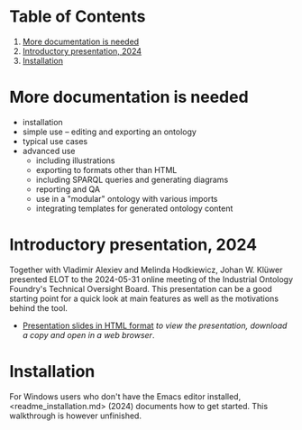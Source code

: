 
# Table of Contents

1.  [More documentation is needed](#org99327f1)
2.  [Introductory presentation, 2024](#org0965c46)
3.  [Installation](#orgb7ae767)



<a id="org99327f1"></a>

# More documentation is needed

-   installation
-   simple use &#x2013; editing and exporting an ontology
-   typical use cases
-   advanced use
    -   including illustrations
    -   exporting to formats other than HTML
    -   including SPARQL queries and generating diagrams
    -   reporting and QA
    -   use in a "modular" ontology with various imports
    -   integrating templates for generated ontology content


<a id="org0965c46"></a>

# Introductory presentation, 2024

Together with Vladimir Alexiev and Melinda Hodkiewicz, Johan W. Klüwer presented ELOT to the 2024-05-31 online meeting of the Industrial Ontology Foundry's Technical Oversight Board.
This presentation can be a good starting point for a quick look at main features as well as the motivations behind the tool.

-   [Presentation slides in HTML format](20240525T181908--elot-presented-to-iof-tob__elot_emacs_iof.html) *to view the presentation, download a copy and open in a web browser*.


<a id="orgb7ae767"></a>

# Installation

For Windows users who don't have the Emacs editor installed, <readme_installation.md> (2024) documents how to get started. This walkthrough is however unfinished.


